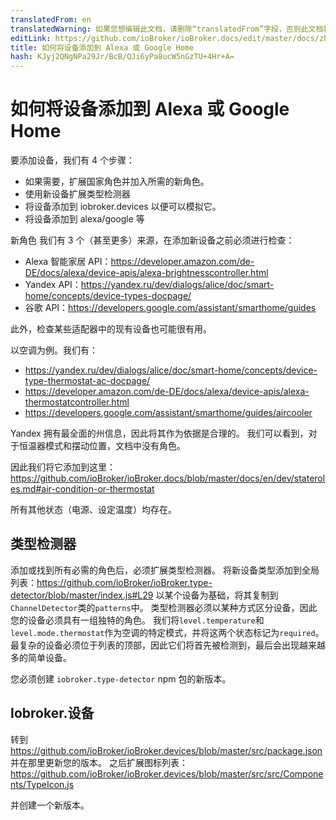```yaml
---
translatedFrom: en
translatedWarning: 如果您想编辑此文档，请删除“translatedFrom”字段，否则此文档将再次自动翻译
editLink: https://github.com/ioBroker/ioBroker.docs/edit/master/docs/zh-cn/dev/adddevice.md
title: 如何将设备添加到 Alexa 或 Google Home
hash: KJyj2QNgNPa29Jr/BcB/QJi6yPa8ucW5nGzTU+4Hr+A=
---
```

# 如何将设备添加到 Alexa 或 Google Home
要添加设备，我们有 4 个步骤：

- 如果需要，扩展国家角色并加入所需的新角色。
- 使用新设备扩展类型检测器
- 将设备添加到 iobroker.devices 以便可以模拟它。
- 将设备添加到 alexa/google 等

新角色
我们有 3 个（甚至更多）来源，在添加新设备之前必须进行检查：

- Alexa 智能家居 API：https://developer.amazon.com/de-DE/docs/alexa/device-apis/alexa-brightnesscontroller.html
- Yandex API：https://yandex.ru/dev/dialogs/alice/doc/smart-home/concepts/device-types-docpage/
- 谷歌 API：https://developers.google.com/assistant/smarthome/guides

此外，检查某些适配器中的现有设备也可能很有用。

以空调为例。我们有：

- https://yandex.ru/dev/dialogs/alice/doc/smart-home/concepts/device-type-thermostat-ac-docpage/
- https://developer.amazon.com/de-DE/docs/alexa/device-apis/alexa-thermostatcontroller.html
- https://developers.google.com/assistant/smarthome/guides/aircooler

Yandex 拥有最全面的州信息，因此将其作为依据是合理的。
我们可以看到，对于恒温器模式和摆动位置，文档中没有角色。

因此我们将它添加到这里：https://github.com/ioBroker/ioBroker.docs/blob/master/docs/en/dev/stateroles.md#air-condition-or-thermostat

所有其他状态（电源、设定温度）均存在。

## 类型检测器
添加或找到所有必需的角色后，必须扩展类型检测器。
将新设备类型添加到全局列表：https://github.com/ioBroker/ioBroker.type-detector/blob/master/index.js#L29 以某个设备为基础，将其复制到`ChannelDetector`类的`patterns`中。
类型检测器必须以某种方式区分设备，因此您的设备必须具有一组独特的角色。
我们将`level.temperature`和`level.mode.thermostat`作为空调的特定模式，并将这两个状态标记为`required`。
最复杂的设备必须位于列表的顶部，因此它们将首先被检测到，最后会出现越来越多的简单设备。

您必须创建 `iobroker.type-detector` npm 包的新版本。

## Iobroker.设备
转到 https://github.com/ioBroker/ioBroker.devices/blob/master/src/package.json 并在那里更新您的版本。
之后扩展图标列表：https://github.com/ioBroker/ioBroker.devices/blob/master/src/src/Components/TypeIcon.js

并创建一个新版本。